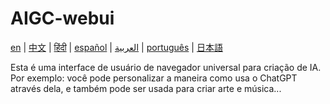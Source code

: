 # AIGC-webui

[en](../README.md) | [中文](./README_cn.md) | [हिंदी](./README_in.md) | [español](./README_es.md) | [العربية](./README_ar.md) | [português](./README_po.md) | [日本語](./README_jp.md)

Esta é uma interface de usuário de navegador universal para criação de IA. Por exemplo: você pode personalizar a maneira como usa o ChatGPT através dela, e também pode ser usada para criar arte e música...